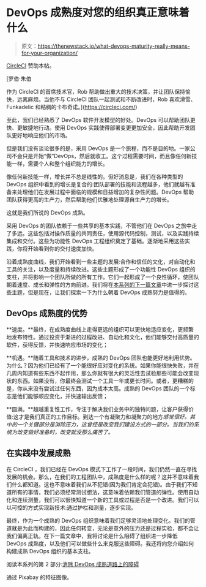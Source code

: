 # DevOps 成熟度对您的组织真正意味着什么

> 原文：<https://thenewstack.io/what-devops-maturity-really-means-for-your-organization/>

[CircleCI](https://circleci.com/) 赞助本帖。

 [罗伯·朱伯

作为 CircleCI 的首席技术官，Rob 帮助做出重大的技术决策，并让团队保持愉快，远离麻烦。当他不与 CircleCI 团队一起测试和不断改进时，Rob 喜欢滑雪、Funkadelic 和粘稠的卡布奇诺。](https://circleci.com/) 

至此，我们已经熟悉了 DevOps 软件开发模型的好处。DevOps 可以帮助团队更快、更敏捷地行动。使用 DevOps 实践使得部署变更更加安全，因此帮助开发团队更好地响应他们的市场。

但是我们没有谈论很多的是，采用 DevOps 是一个旅程，而不是目的地。一家公司不会只是开始“做”DevOps，然后就收工。这个过程需要时间，而且像任何新技能一样，需要个人和整个组织能力的增长。

像任何新技能一样，增长并不总是线性的。但好消息是，我们在各种类型的 DevOps 组织中看到的增长是复合的:团队部署的技能和流程越多，他们就越有准备来处理他们在发展过程中面临的规模和日益增加的复杂性问题。DevOps 帮助团队获得更高的生产力，然后帮助他们优雅地处理源自生产力的增长。

这就是我们所说的 DevOps 成熟。

采用 DevOps 的团队依赖于一些共享的基本实践，不管他们在 DevOps 之旅中走了多远。这些包括对操作质量的共同责任，使用源代码控制，测试，以及实践持续集成和交付。这些为功能性 DevOps 工程组织奠定了基础。逐渐地采用这些实践，你将开始看到你的交付速度加快。

沿着成熟度曲线，我们开始看到一些主题的发展:合作和信任的文化，对自动化和工具的关注，以及度量和持续改进。这些主题形成了一个功能性 DevOps 组织的支柱，并将影响一个团队所做的所有工作。它们一起形成了一个良性循环，使团队朝着速度、成长和弹性的方向前进。我们将在[本系列的下一篇文章](https://thenewstack.io/eliminate-roadblocks-on-the-path-to-devops-maturity/)中进一步探讨这些主题，但是现在，让我们探索一下为什么朝着 DevOps 成熟努力是值得的。

## DevOps 成熟度的优势

**速度。**最终，在成熟度曲线上走得更远的组织可以更快地适应变化，更频繁地发布特性。通过投资于渐进的过程改进、自动化和文化，他们能够交付高质量的软件，获得反馈，并快速响应市场的变化；

**机遇。**随着工具和技术的进步，成熟的 DevOps 团队也能更好地利用优势。为什么？因为他们已经有了一个能很好应对变化的系统。如果你能很快失败，并在几周内知道有些东西不起作用，那么你就有很大的灵活性去试验那些可能会改变现状的东西。如果没有，你最终会测试一个工具一年或更长时间。或者，更糟糕的是，你从来没有尝试过任何东西，因为成本太高。成熟的 DevOps 团队的一个标志是他们能够顺应变化，并快速输出反馈；

**圆满。**超越重复性工作，专注于解决我们业务中的独特问题，让客户获得价值:这才是我们真正的工作目标。到达一个有凝聚力和凝聚力的地方*感觉很好。其中的一个关键部分是消除压力，这曾经是改变我们建设方式的一部分。当我们的系统为改变做好准备时，改变就没那么痛苦了。*

## 在实践中发展成熟

在 CircleCI ，我们已经在 DevOps 模式下工作了一段时间，我们仍然一直在寻找发展的机会。那么，在我们的工程团队中，成熟度是什么样的呢？这并不意味着我们什么都知道。这也不意味着我们从不犯错(因为我们肯定会犯错)。由于我们不知道所有的事情，我们必须经常测试想法，这意味着依赖我们管道的弹性。使用自动化和连续测量，我们可以很快知道一个新的工具或过程是否是一个改进。我们可以以可控的方式实现新技术:通过护栏和测量，逐步实现。

最终，作为一个成熟的 DevOps 组织意味着我们足够灵活地处理变化。我们的管道就是为此而构建的，因此任何转变，无论是意外的压力还是过程实验，都不会让我们偏离正轨。在下一篇文章中，我将讨论是什么阻碍了组织进一步降低 DevOps 成熟度，以及他们可以做些什么来克服这些障碍。我还将向您介绍如何构建成熟 DevOps 组织的基本支柱。

阅读本系列的第 2 部分:[消除 DevOps 成熟道路上的障碍](https://thenewstack.io/eliminate-roadblocks-on-the-path-to-devops-maturity/)

通过 Pixabay 的特征图像。

<svg xmlns:xlink="http://www.w3.org/1999/xlink" viewBox="0 0 68 31" version="1.1"><title>Group</title> <desc>Created with Sketch.</desc></svg>